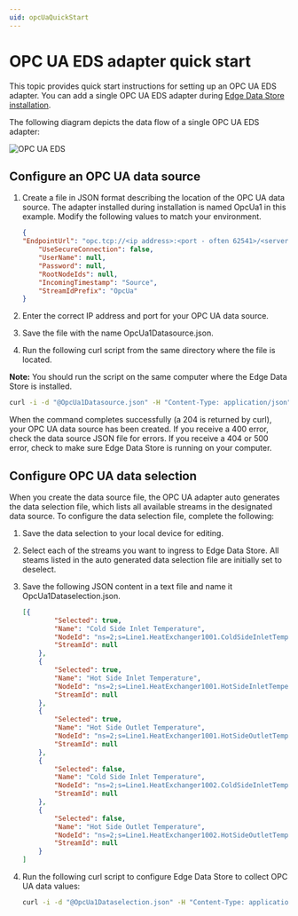 ```yaml
---
uid: opcUaQuickStart
---
```


# OPC UA EDS adapter quick start

This topic provides quick start instructions for setting up an OPC UA EDS adapter. You can add a single OPC UA EDS adapter during [Edge Data Store installation](xref:InstallEdgeDataStore).  

The following diagram depicts the data flow of a single OPC UA EDS adapter:

![OPC UA EDS](https://osisoft.github.io/Edge-Data-Store-Docs/V1/images/EDSOpcUA.jpg "OPC UA EDS")

## Configure an OPC UA data source

1. Create a file in JSON format describing the location of the OPC UA data source. The adapter installed during installation is named OpcUa1 in this example. Modify the following values to match your environment.

   ```json
   {
   "EndpointUrl": "opc.tcp://<ip address>:<port - often 62541>/<server path>",
       "UseSecureConnection": false,
       "UserName": null,
       "Password": null,
       "RootNodeIds": null,
       "IncomingTimestamp": "Source",
       "StreamIdPrefix": "OpcUa"
   }
   ```

2. Enter the correct IP address and port for your OPC UA data source.
3. Save the file with the name OpcUa1Datasource.json.
4. Run the following curl script from the same directory where the file is located. 

**Note:** You should run the script on the same computer where the Edge Data Store is installed.

```bash
curl -i -d "@OpcUa1Datasource.json" -H "Content-Type: application/json" -X PUT http://localhost:5590/api/v1/configuration/OpcUa1/Datasource
```

When the command completes successfully (a 204 is returned by curl), your OPC UA data source has been created. If you receive a 400 error, check the data source JSON file for errors. If you receive a 404 or 500 error, check to make sure Edge Data Store is running on your computer.

## Configure OPC UA data selection

When you create the data source file, the OPC UA adapter auto generates the data selection file, which lists all available streams in the designated data source.  To configure the data selection file, complete the following:

1. Save the data selection to your local device for editing.
2. Select each of the streams you want to ingress to Edge Data Store. All steams listed in the auto generated data selection file are initially set to deselect.
3. Save the following JSON content in a text file and name it OpcUa1Dataselection.json.

   ```json
   [{
           "Selected": true,
           "Name": "Cold Side Inlet Temperature",
           "NodeId": "ns=2;s=Line1.HeatExchanger1001.ColdSideInletTemperature",
           "StreamId": null
       },
       {
           "Selected": true,
           "Name": "Hot Side Inlet Temperature",
           "NodeId": "ns=2;s=Line1.HeatExchanger1001.HotSideInletTemperature",
           "StreamId": null
       },
       {
           "Selected": true,
           "Name": "Hot Side Outlet Temperature",
           "NodeId": "ns=2;s=Line1.HeatExchanger1001.HotSideOutletTemperature",
           "StreamId": null
       },
       {
           "Selected": false,
           "Name": "Cold Side Inlet Temperature",
           "NodeId": "ns=2;s=Line1.HeatExchanger1002.ColdSideInletTemperature",
           "StreamId": null
       },
       {
           "Selected": false,
           "Name": "Hot Side Outlet Temperature",
           "NodeId": "ns=2;s=Line1.HeatExchanger1002.HotSideOutletTemperature",
           "StreamId": null
       }
   ]
   ```
   
4. Run the following curl script to configure Edge Data Store to collect OPC UA data values:

   ```bash
   curl -i -d "@OpcUa1Dataselection.json" -H "Content-Type: application/json" -X PUT http://localhost:5590/api/v1/configuration/OpcUa1/Dataselection
   ```
